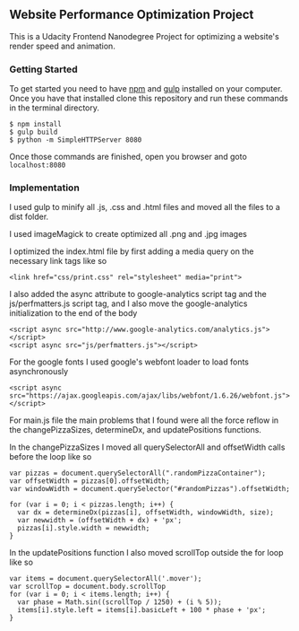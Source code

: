 ## Website Performance Optimization Project
This is a Udacity Frontend Nanodegree Project for optimizing a website's render speed and animation.

### Getting Started
To get started you need to have [npm](https://www.npmjs.com/) and [gulp](http://gulpjs.com/) installed on your computer. Once you have that installed clone this repository and run these commands in the terminal directory.

```
$ npm install
$ gulp build
$ python -m SimpleHTTPServer 8080
```

Once those commands are finished, open you browser and goto `localhost:8080`

### Implementation
I used gulp to minify all .js, .css and .html files and moved all the files to a dist folder.

I used imageMagick to create optimized all .png and .jpg images

I optimized the index.html file by first adding a media query on the necessary link tags like so

```
<link href="css/print.css" rel="stylesheet" media="print">
```

I also added the async attribute to google-analytics script tag and the js/perfmatters.js script tag, and I also move the google-analytics initialization to the end of the body

```
<script async src="http://www.google-analytics.com/analytics.js"></script>
<script async src="js/perfmatters.js"></script>
```

For the google fonts I used google's webfont loader to load fonts asynchronously

```
<script async src="https://ajax.googleapis.com/ajax/libs/webfont/1.6.26/webfont.js"></script>
```

For main.js file the main problems that I found were all the force reflow in the changePizzaSizes, determineDx, and updatePositions functions.

In the changePizzaSizes I moved all querySelectorAll and offsetWidth calls before the loop like so

```
var pizzas = document.querySelectorAll(".randomPizzaContainer");
var offsetWidth = pizzas[0].offsetWidth;
var windowWidth = document.querySelector("#randomPizzas").offsetWidth;

for (var i = 0; i < pizzas.length; i++) {
  var dx = determineDx(pizzas[i], offsetWidth, windowWidth, size);
  var newwidth = (offsetWidth + dx) + 'px';
  pizzas[i].style.width = newwidth;
}
```

In the updatePositions function I also moved scrollTop outside the for loop like so

```
var items = document.querySelectorAll('.mover');
var scrollTop = document.body.scrollTop
for (var i = 0; i < items.length; i++) {
  var phase = Math.sin((scrollTop / 1250) + (i % 5));
  items[i].style.left = items[i].basicLeft + 100 * phase + 'px';
}
```
